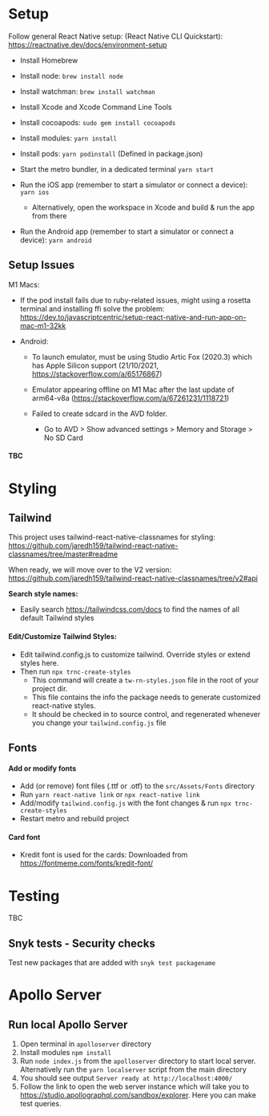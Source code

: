 # Setup

Follow general React Native setup: (React Native CLI Quickstart): https://reactnative.dev/docs/environment-setup

- Install Homebrew

- Install node: `brew install node`

- Install watchman: `brew install watchman`

- Install Xcode and Xcode Command Line Tools

- Install cocoapods: `sudo gem install cocoapods`

- Install modules: `yarn install`

- Install pods: `yarn podinstall` (Defined in package.json)

- Start the metro bundler, in a dedicated terminal `yarn start`

- Run the iOS app (remember to start a simulator or connect a device): `yarn ios`

  - Alternatively, open the workspace in Xcode and build & run the app from there

- Run the Android app (remember to start a simulator or connect a device): `yarn android`

## Setup Issues

M1 Macs:

- If the pod install fails due to ruby-related issues, might using a rosetta terminal and installing ffi solve the problem: https://dev.to/javascriptcentric/setup-react-native-and-run-app-on-mac-m1-32kk
- Android:

  - To launch emulator, must be using Studio Artic Fox (2020.3) which has Apple Silicon support (21/10/2021, https://stackoverflow.com/a/65176867)

  - Emulator appearing offline on M1 Mac after the last update of arm64-v8a (https://stackoverflow.com/a/67261231/1118721)

  - Failed to create sdcard in the AVD folder.
    - Go to AVD > Show advanced settings > Memory and Storage > No SD Card

#### TBC

# Styling

## Tailwind

This project uses tailwind-react-native-classnames for styling: https://github.com/jaredh159/tailwind-react-native-classnames/tree/master#readme

When ready, we will move over to the V2 version: https://github.com/jaredh159/tailwind-react-native-classnames/tree/v2#api

**Search style names:**

- Easily search https://tailwindcss.com/docs to find the names of all default Tailwind styles

#### Edit/Customize Tailwind Styles:

- Edit tailwind.config.js to customize tailwind. Override styles or extend styles here.
- Then run `npx trnc-create-styles`
  - This command will create a `tw-rn-styles.json` file in the root of your project dir.
  - This file contains the info the package needs to generate customized react-native styles.
  - It should be checked in to source control, and regenerated whenever you change your `tailwind.config.js` file

## Fonts

#### Add or modify fonts

- Add (or remove) font files (.ttf or .otf) to the `src/Assets/Fonts` directory
- Run `yarn react-native link` or `npx react-native link`
- Add/modify `tailwind.config.js` with the font changes & run `npx trnc-create-styles`
- Restart metro and rebuild project

#### Card font

- Kredit font is used for the cards: Downloaded from https://fontmeme.com/fonts/kredit-font/

# Testing

TBC

## Snyk tests - Security checks

Test new packages that are added with `snyk test packagename`

# Apollo Server

## Run local Apollo Server

1. Open terminal in `apolloserver` directory
2. Install modules `npm install`
3. Run `node index.js` from the `apolloserver` directory to start local server. Alternatively run the `yarn localserver` script from the main directory
4. You should see output `Server ready at http://localhost:4000/`
5. Follow the link to open the web server instance which will take you to https://studio.apollographql.com/sandbox/explorer. Here you can make test queries.
